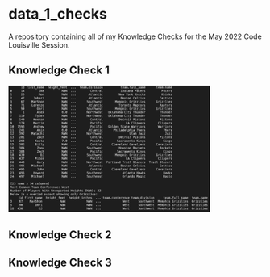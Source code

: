 # data_1_checks
A repository containing all of my Knowledge Checks for the May 2022 Code Louisville Session.

## Knowledge Check 1

<img src="./KC1Preview.png" alt="Preview" width="400"/>

## Knowledge Check 2

## Knowledge Check 3



